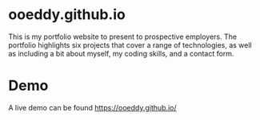 # ooeddy.github.io
This is my portfolio website to present to prospective employers. The portfolio highlights six projects that cover a range of technologies, as well as including a bit about myself, my coding skills, and a contact form.

# Demo
A live demo can be found https://ooeddy.github.io/
